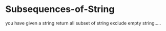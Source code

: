 # Subsequences-of-String
you have given a string return all subset of string exclude empty string.....
